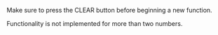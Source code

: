Make sure to press the CLEAR button before beginning a new function.

Functionality is not implemented for more than two numbers.
